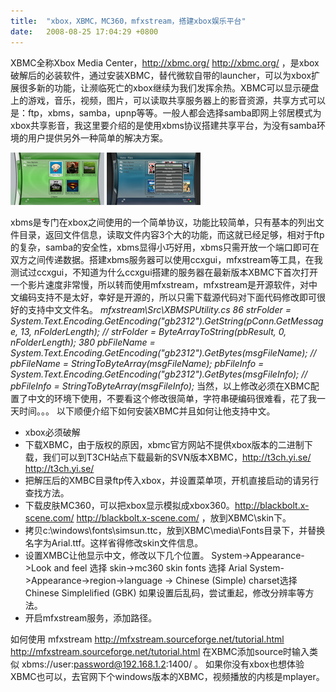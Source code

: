 ```yaml
---
title:  "xbox，XBMC，MC360，mfxstream，搭建xbox娱乐平台"
date:   2008-08-25 17:04:29 +0800
---
```


XBMC全称Xbox Media Center，http://xbmc.org/ http://xbmc.org/ ，是xbox破解后的必装软件，通过安装XBMC，替代微软自带的launcher，可以为xbox扩展很多新的功能，让濒临死亡的xbox继续为我们发挥余热。XBMC可以显示硬盘上的游戏，音乐，视频，图片，可以读取共享服务器上的影音资源，共享方式可以是：ftp，xbms，samba，upnp等等。一般人都会选择samba即网上邻居模式为xbox共享影音，我这里要介绍的是使用xbms协议搭建共享平台，为没有samba环境的用户提供另外一种简单的解决方案。

![](/images/2011/other/xbox1.jpg)
![](/images/2011/other/xbox2.jpg)

xbms是专门在xbox之间使用的一个简单协议，功能比较简单，只有基本的列出文件目录，返回文件信息，读取文件内容3个大的功能，而这就已经足够，相对于ftp的复杂，samba的安全性，xbms显得小巧好用，xbms只需开放一个端口即可在双方之间传递数据。搭建xbms服务器可以使用ccxgui，mfxstream等工具，在我测试过ccxgui，不知道为什么ccxgui搭建的服务器在最新版本XBMC下首次打开一个影片速度非常慢，所以转而使用mfxstream，mfxstream是开源软件，对中文编码支持不是太好，幸好是开源的，所以只需下载源代码对下面代码修改即可很好的支持中文文件名。 _mfxstream\Src\XBMSPUtility.cs_ _86 strFolder = System.Text.Encoding.GetEncoding("gb2312").GetString(pConn.GetMessage, 13, nFolderLength); // strFolder = ByteArrayToString(pbResult, 0, nFolderLength);_ _380 pbFileName = System.Text.Encoding.GetEncoding("gb2312").GetBytes(msgFileName); // pbFileName = StringToByteArray(msgFileName);_ _pbFileInfo = System.Text.Encoding.GetEncoding("gb2312").GetBytes(msgFileInfo); // pbFileInfo = StringToByteArray(msgFileInfo);_ 当然，以上修改必须在XBMC配置了中文的环境下使用，不要看这个修改很简单，字符串硬编码很难看，花了我一天时间。。。 以下顺便介绍下如何安装XBMC并且如何让他支持中文。

* xbox必须破解
* 下载XBMC，由于版权的原因，xbmc官方网站不提供xbox版本的二进制下载，我们可以到T3CH站点下载最新的SVN版本XBMC，http://t3ch.yi.se/ http://t3ch.yi.se/
* 把解压后的XMBC目录ftp传入xbox，并设置菜单项，开机直接启动的请另行查找方法。
* 下载皮肤MC360，可以把xbox显示模拟成xbox360。http://blackbolt.x-scene.com/ http://blackbolt.x-scene.com/ ，放到XBMC\skin下。
* 拷贝c:\windows\fonts\simsun.ttc，放到XBMC\media\Fonts目录下，并替换名字为Arial.ttf。这样省得修改skin文件信息。
* 设置XMBC让他显示中文，修改以下几个位置。 System->Appearance->Look and feel 选择 skin->mc360 skin fonts 选择 Arial System->Appearance->region->language -> Chinese (Simple) charset选择Chinese Simplelified (GBK) 如果设置后乱码，尝试重起，修改分辨率等方法。
* 开启mfxstream服务，添加路径。

如何使用 mfxstream http://mfxstream.sourceforge.net/tutorial.html http://mfxstream.sourceforge.net/tutorial.html  在XBMC添加source时输入类似 xbms://user:password@192.168.1.2:1400/ 。 如果你没有xbox也想体验XBMC也可以，去官网下个windows版本的XBMC，视频播放的内核是mplayer。

